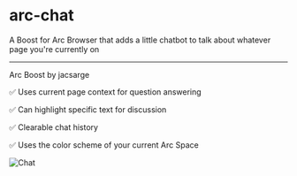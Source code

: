 # arc-chat
A Boost for Arc Browser that adds a little chatbot to talk about whatever page you're currently on

-----

Arc Boost by jacsarge

✅ Uses current page context for question answering

✅ Can highlight specific text for discussion

✅ Clearable chat history

✅ Uses the color scheme of your current Arc Space

![Chat](https://user-images.githubusercontent.com/43256154/224516352-44c4ee95-c895-4e94-b153-a9f79947f63c.png)